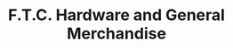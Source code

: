 ---
title: "F.T.C. Hardware and General Merchandise"
url: /las-pinas/f-t-c-hardware-and-general-merchandise/
shop: Eisenwaren
---